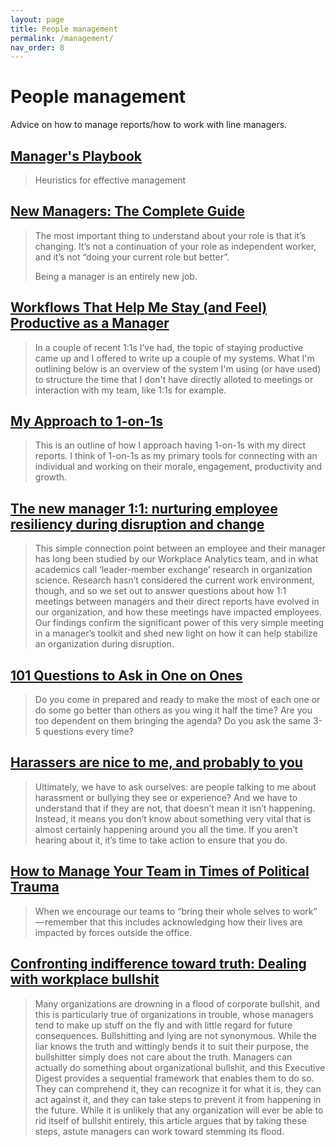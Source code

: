```yaml
---
layout: page
title: People management
permalink: /management/
nav_order: 8
---
```


# People management

Advice on how to manage reports/how to work with line managers.

## [Manager's Playbook](https://github.com/ksindi/managers-playbook?utm_source=hackernewsletter&utm_medium=email&utm_term=working)

> Heuristics for effective management

## [New Managers: The Complete Guide](https://www.officevibe.com/complete-guide-new-manager)

> The most important thing to understand about your role is that it’s changing. It’s not a continuation of your role as independent worker, and it’s not “doing your current role but better”.
>
> Being a manager is an entirely new job.

## [Workflows That Help Me Stay (and Feel) Productive as a Manager](http://www.paperplanes.de/2017/3/24/productivity-workflows-for-managers.html)

> In a couple of recent 1:1s I’ve had, the topic of staying productive came up and I offered to write up a couple of my systems. What I'm outlining below is an overview of the system I'm using (or have used) to structure the time that I don't have directly alloted to meetings or interaction with my team, like 1:1s for example.

## [My Approach to 1-on-1s](https://marcorogers.com/blog/my-approach-to-1-on-1s)

> This is an outline of how I approach having 1-on-1s with my direct reports.
> I think of 1-on-1s as my primary tools for connecting with an individual
> and working on their morale, engagement, productivity and growth.

## [The new manager 1:1: nurturing employee resiliency during disruption and change](https://blogs.microsoft.com/latinx/2020/05/11/the-new-manager-11-nurturing-employee-resiliency-during-disruption-and-change/)

> This simple connection point between an employee and their manager has long been studied by our Workplace Analytics team, and in what academics call ‘leader-member exchange’ research in organization science. Research hasn’t considered the current work environment, though, and so we set out to answer questions about how 1:1 meetings between managers and their direct reports have evolved in our organization, and how these meetings have impacted employees. Our findings confirm the significant power of this very simple meeting in a manager’s toolkit and shed new light on how it can help stabilize an organization during disruption.

## [101 Questions to Ask in One on Ones](https://jasonevanish.com/2014/05/29/101-questions-to-ask-in-1-on-1s/)

> Do you come in prepared and ready to make the most of each one or do some go better than others as you wing it half the time? Are you too dependent on them bringing the agenda? Do you ask the same 3-5 questions every time?

## [Harassers are nice to me, and probably to you](https://leaddev.com/harassers-are-nice-me-and-probably-you)

> Ultimately, we have to ask ourselves: are people talking to me about harassment or bullying they see or experience? And we have to understand that if they are not, that doesn’t mean it isn’t happening. Instead, it means you don’t know about something very vital that is almost certainly happening around you all the time. If you aren’t hearing about it, it’s time to take action to ensure that you do.

## [How to Manage Your Team in Times of Political Trauma](https://medium.com/awaken-blog/managing-teams-in-times-of-political-trauma-what-to-do-what-to-say-to-boost-psychological-safety-b5782969d6fa)

> When we encourage our teams to “bring their whole selves to work” — remember that this includes acknowledging how their lives are impacted by forces outside the office.

## [Confronting indifference toward truth: Dealing with workplace bullshit](https://www.researchgate.net/publication/339114145_Confronting_indifference_toward_truth_Dealing_with_workplace_bullshit)

> Many organizations are drowning in a flood of corporate bullshit, and this is particularly true of organizations in trouble, whose managers tend to make up stuff on the fly and with little regard for future consequences. Bullshitting and lying are not synonymous. While the liar knows the truth and wittingly bends it to suit their purpose, the bullshitter simply does not care about the truth. Managers can actually do something about organizational bullshit, and this Executive Digest provides a sequential framework that enables them to do so. They can comprehend it, they can recognize it for what it is, they can act against it, and they can take steps to prevent it from happening in the future. While it is unlikely that any organization will ever be able to rid itself of bullshit entirely, this article argues that by taking these steps, astute managers can work toward stemming its flood.
